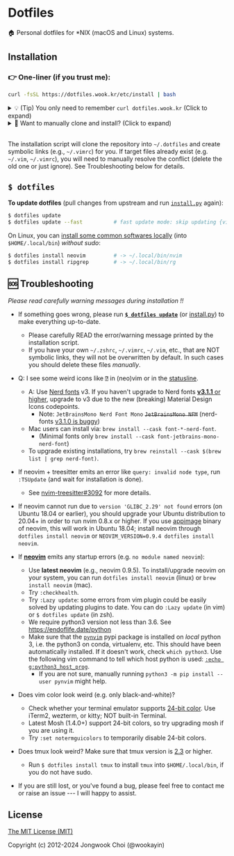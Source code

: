 Dotfiles
========

🏠 Personal dotfiles for \*NIX (macOS and Linux) systems.

Installation
------------

### 👉 One-liner (if you trust me):

```bash
curl -fsSL https://dotfiles.wook.kr/etc/install | bash
```

<details><summary>
💡 (Tip) You only need to remember <code>curl dotfiles.wook.kr</code> (Click to expand)
</summary></p>

* Every file is accessible through `dotfiles.wook.kr` (via `curl -L` or `wget`), e.g.,
  * https://dotfiles.wook.kr/vimrc
  * https://dotfiles.wook.kr/vimrc?raw=true
  * https://dotfiles.wook.kr/bin/tb

<p></details>

<details><summary>
🤔 Want to manually clone and install? (Click to expand)
</summary><p>

```bash
$ git clone --recursive https://github.com/wookayin/dotfiles.git ~/.dotfiles
$ cd ~/.dotfiles && python install.py
```

<!--
Note: The option `-j8` (`--jobs 8`) works with Git >= 2.8 (parallel submodule fetching).
For older versions of Git, try without `-j` option.
-->

</p></details>

<br>


The installation script will clone the repository into `~/.dotfiles` and create symbolic links (e.g., `~/.vimrc`) for you.
If target files already exist (e.g. `~/.vim`, `~/.vimrc`), you will need to manually resolve the conflict (delete the old one or just ignore). See Troubleshooting below for details.


`$ dotfiles`
------------

**To update dotfiles** (pull changes from upstream and run [`install.py`][install.py] again):

```bash
$ dotfiles update
$ dotfiles update --fast          # fast update mode: skip updating {vim,zsh} plugins
```

On Linux, you can [install some common softwares locally][linux-locals.sh] (into `$HOME/.local/bin`) *without sudo*:

```bash
$ dotfiles install neovim         # -> ~/.local/bin/nvim
$ dotfiles install ripgrep        # -> ~/.local/bin/rg
```


🆘 Troubleshooting
------------------

*Please read carefully warning messages during installation !!*

* If something goes wrong, please run **[`$ dotfiles update`][dotfiles-update]** (or [install.py]) to make everything up-to-date.
    * Please carefully READ the error/warning message printed by the installation script.
    * If you have your own `~/.zshrc`, `~/.vimrc`, `~/.vim`, etc., that are NOT symbolic links,
      they will not be overwritten by default.
      In such cases you should delete these files *manually*.

* Q: I see some weird icons like `⍰` in (neo)vim or in the [statusline](https://github.com/powerline/powerline#vim-statusline).
  - A: Use [Nerd fonts](https://github.com/ryanoasis/nerd-fonts) v3. If you haven't upgrade to Nerd fonts [**v3.1.1** or higher](https://github.com/ryanoasis/nerd-fonts/releases/tag/v3.1.1), upgrade to v3 due to the new (breaking) Material Design Icons codepoints.
    - Note: `JetBrainsMono Nerd Font Mono` ~~`JetBrainsMono NFM`~~ (nerd-fonts [v3.1.0 is buggy](https://github.com/ryanoasis/nerd-fonts/issues/1434))
  - Mac users can install via: `brew install --cask font-*-nerd-font`.
    - (Minimal fonts only `brew install --cask font-jetbrains-mono-nerd-font`)
  - To upgrade existing installations, try `brew reinstall --cask $(brew list | grep nerd-font)`.

* If neovim + treesitter emits an error like `query: invalid node type`, run `:TSUpdate` (and wait for installation is done).
  * See [nvim-treesitter#3092](https://github.com/nvim-treesitter/nvim-treesitter/issues/3092) for more details.

* If neovim cannot run due to `version 'GLIBC_2.29' not found` errors (on Ubuntu 18.04 or earlier),
  you should upgrade your Ubuntu distribution to 20.04+ in order to run nvim 0.8.x or higher.
  If you use [appimage](https://github.com/neovim/neovim/releases/tag/stable) binary of neovim,
  this will work in Ubuntu 18.04; install neovim through `dotfiles install neovim` or `NEOVIM_VERSION=0.9.4 dotfiles install neovim`.

* If [**neovim**][neovim] emits any startup errors (e.g. `no module named neovim`):
    * Use **latest neovim** (e.g., neovim 0.9.5).
      To install/upgrade neovim on your system, you can run `dotfiles install neovim` (linux) or `brew install neovim` (mac).
    * Try `:checkhealth`.
    * Try `:Lazy update`: some errors from vim plugin could be easily solved by updating plugins to date.
      You can do `:Lazy update` (in vim) or `$ dotfiles update` (in zsh).
    * We require python3 version not less than 3.6. See https://endoflife.date/python
    * Make sure that the [`pynvim`](https://pypi.python.org/pypi/pynvim/) pypi package is installed on *local* python 3,
      i.e. the python3 on conda, virtualenv, etc.
      This should have been automatically installed.
      If it doesn't work, check `which python3`. Use the following vim command to tell which host python is used:
          [`:echo g:python3_host_prog`](https://github.com/wookayin/dotfiles/blob/master/nvim/init.vim).
      * If you are not sure, manually running `python3 -m pip install --user pynvim` might help.

* Does vim color look weird (e.g. only black-and-white)?
  * Check whether your terminal emulator supports [24-bit color](https://github.com/wookayin/dotfiles/pull/9). Use iTerm2, wezterm, or kitty; NOT built-in Terminal.
  * Latest Mosh (1.4.0+) support 24-bit colors, so try upgrading mosh if you are using it.
  * Try `:set notermguicolors` to temporarily disable 24-bit colors.
* Does tmux look weird? Make sure that tmux version is [2.3](etc/ubuntu-setup.sh) or higher.
    * Run `$ dotfiles install tmux` to install `tmux` into `$HOME/.local/bin`, if you do not have sudo.
* If you are still lost, or you've found a bug, please feel free to contact me or raise an issue ---
  I will happy to assist.


[neovim]: https://github.com/neovim/neovim
[dotfiles-update]: https://github.com/wookayin/dotfiles/blob/master/bin/dotfiles
[linux-locals.sh]: https://github.com/wookayin/dotfiles/blob/master/etc/linux-locals.sh
[install.py]: https://github.com/wookayin/dotfiles/blob/master/install.py


License
-------

[The MIT License (MIT)](LICENSE)

Copyright (c) 2012-2024 Jongwook Choi (@wookayin)
